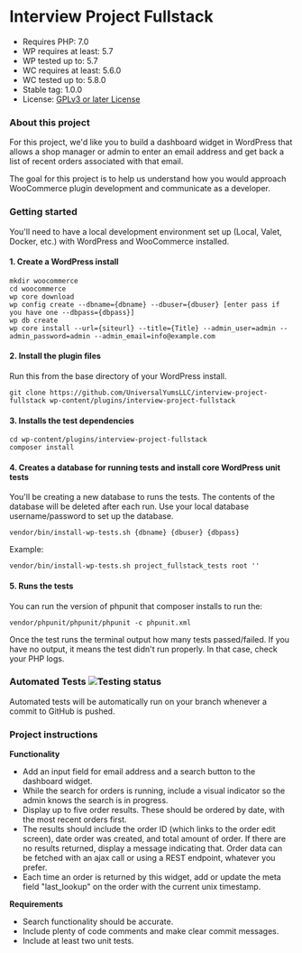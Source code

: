 # Interview Project Fullstack

* Requires PHP: 7.0
* WP requires at least: 5.7
* WP tested up to: 5.7
* WC requires at least: 5.6.0
* WC tested up to: 5.8.0
* Stable tag: 1.0.0
* License: [GPLv3 or later License](http://www.gnu.org/licenses/gpl-3.0.html)

### About this project

For this project, we'd like you to build a dashboard widget in WordPress that allows a shop manager or admin to enter an email address and get back a list of recent orders associated with that email.

The goal for this project is to help us understand how you would approach WooCommerce plugin development and communicate as a developer.

### Getting started

You'll need to have a local development environment set up (Local, Valet, Docker, etc.) with WordPress and WooCommerce installed.

#### 1. Create a WordPress install

```
mkdir woocommerce
cd woocommerce
wp core download
wp config create --dbname={dbname} --dbuser={dbuser} [enter pass if you have one --dbpass={dbpass}]
wp db create
wp core install --url={siteurl} --title={Title} --admin_user=admin --admin_password=admin --admin_email=info@example.com
```

#### 2. Install the plugin files

Run this from the base directory of your WordPress install.

```
git clone https://github.com/UniversalYumsLLC/interview-project-fullstack wp-content/plugins/interview-project-fullstack
```

#### 3. Installs the test dependencies

```
cd wp-content/plugins/interview-project-fullstack
composer install
```

#### 4. Creates a database for running tests and install core WordPress unit tests

You'll be creating a new database to runs the tests. The contents of the database will be deleted after each run. Use your local database username/password to set up the database.

```
vendor/bin/install-wp-tests.sh {dbname} {dbuser} {dbpass}
```

Example:

```
vendor/bin/install-wp-tests.sh project_fullstack_tests root ''
```

#### 5. Runs the tests

You can run the version of phpunit that composer installs to run the:

```
vendor/phpunit/phpunit/phpunit -c phpunit.xml
```

Once the test runs the terminal output how many tests passed/failed. If you have no output, it means the test didn't run properly. In that case, check your PHP logs.

### Automated Tests ![Testing status](https://github.com/UniversalYumsLLC/interview-project-fullstack/actions/workflows/php-tests.yml/badge.svg?branch=main)

Automated tests will be automatically run on your branch whenever a commit to GitHub is pushed.

### Project instructions

**Functionality**

- Add an input field for email address and a search button to the dashboard widget.
- While the search for orders is running, include a visual indicator so the admin knows the search is in progress.
- Display up to five order results. These should be ordered by date, with the most recent orders first.
- The results should include the order ID (which links to the order edit screen), date order was created, and total amount of order. If there are no results returned, display a message indicating that. Order data can be fetched with an ajax call or using a REST endpoint, whatever you prefer.
- Each time an order is returned by this widget, add or update the meta field "last_lookup" on the order with the current unix timestamp.

**Requirements**

- Search functionality should be accurate.
- Include plenty of code comments and make clear commit messages.
- Include at least two unit tests.
